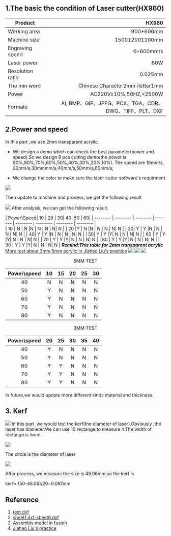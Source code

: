 

## 1.The basic the condition of Laser cutter(HX960)

|Product|HX960      | 
| ------------- |-----:|	
|Working area|900*600mm|
|Machine size |1500*1200*1100mm    | 
| Engraving speed|0-600mm/s|   	
| Laser power|80W  |
|Resolution ratio|0.025mm|
|The min word|Chinese Character2mm /letter1mm|
|Power|AC220V±10%,50HZ,<2500W|
|Formate|AI, BMP、GIF、JPEG、PCX、TGA、CDR、DWG、TIFF、PLT、DXF|
	

## 2.Power and speed
In this part ,we use 2mm transparent acrylic.

 * We design a demo which can check the best parameter(power and speed).So we design 9 pcs cutting demo(the power is 90%,80%,70%,60%,50%,40%,30%,20%,10%). The speed are 10mm/s, 20mm/s,30mmmm/s,40mm/s,50mm/s,60mm/s;

 * We change the color to make sure the laser cutter software's requirment

![](https://gitlab.com/picbed/bed/uploads/ebe5beac6cd8304960a49adb79e8c2f6/WechatIMG102.png)

Then update to machine and process, we get the following result

![](https://gitlab.com/picbed/bed/uploads/97e7e00d30aa0f6cc81bfc4f410bc357/WechatIMG105.jpeg)
After analysis, we can get the following result.


| Power\Speed| 10 | 20 | 30| 40| 50 | 60| 
| -------- | -------- | -------- |-------- | -------- | -------- | -------- | -------- |  
| 10 | N | N |N | N | N | N| N | 
| 20 |Y | N |N | N | N | N| N | 
| 30| Y | Y |N | N | N | N| N | 
| 40| Y | Y |N | N | N | N| N |
| 50| Y | Y |Y| N | N | N| N |
| 60 |  Y | Y |Y| N | N | N| N |
| 70 |  Y | Y |Y| N | N | N| N |
| 80 |  Y | Y |Y| N | N | N| N |
| 90 |  Y | Y |Y| N | N | N| N |
***Remind:This table for 2mm transparent acrylic***
[More test about 3mm,5mm acrylic in Jiahao Liu's practice](https://nex-fab.gitlab.io/fab-01/jiahaoliu/liuliuliu/6.laser-cut/Introduction.html)
![](https://gitlab.com/pic-01/pic-liu/uploads/d9c60255bf78c162e26d0c7666d47fa8/20200805145559.png)
![](https://gitlab.com/pic-01/pic-liu/uploads/97e04d067ef45bc02edce6fc3692ec1f/20200805150451.png)
![](https://gitlab.com/pic-01/pic-liu/uploads/e6b8c946bf5afef31dd59ad67acb9c60/20200805150523.png)

<center>5MM-TEST</center>


| Power\speed   | 10  |  15 |  20 |  25 |  30 |
| :-----------: |:---:|:---:|:---:|:---:|:---:| 
| 40            |  N  |  N  |  N  |  N  |  N  | 	
| 50            |  Y  |  N  |  N  |  N  |  N  | 	
| 60            |  Y  |  N  |  N  |  N  |  N  | 	
| 70            |  Y  |  N  |  N  |  N  |  N  | 	
| 80            |  Y  |  N  |  N  |  N  |  N  | 	


<center>3MM-TEST</center>

| Power\speed   | 20  |  25 |  30 |  35 |  40 |
| :-----------: |:---:|:---:|:---:|:---:|:---:| 
| 40            |  Y  |  N  |  N  |  N  |  N  | 	
| 50            |  Y  |  N  |  N  |  N  |  N  | 	
| 60            |  Y  |  Y  |  N  |  N  |  N  | 	
| 70            |  Y  |  Y  |  N  |  N  |  N  | 	
| 80            |  Y  |  Y  |  N  |  N  |  N  | 	


In future,we would update more different kinds material and thickness.


## 3. Kerf


![](https://gitlab.com/picbed/bed/uploads/4e42be41dfca878f1703ae3525a82420/kerfdesign.png)
In this part ,we would test the kerf(the diameter of laser).Obviously ,the laser has diameter.We can use 10 rectange to measure it.The width of rectange is 5mm.


![](https://gitlab.com/picbed/bed/uploads/a9fda7c135f66cdd45bbf8a6a0ede412/laserpoint.png)

The circle is the diameter of laser




![](https://gitlab.com/picbed/bed/uploads/9012f42584bd8ea2c9cce67918937f15/WechatIMG91.jpeg)

After process, we measure the size is 48.06mm,so the kerf is 

kerf= (50-48.06)/20=0.097mm









## Reference

1. [test.dxf](http://a360.co/2FfR0Bh)
2. [sheet1.dxf-sheet6.dxf](http://a360.co/2GqvwRm)
3. [Assembly model in fusion](https://a360.co/2r6WJmN)
4. [Jiahao Liu's practice ](https://nex-fab.gitlab.io/fab-01/jiahaoliu/liuliuliu/6.laser-cut/Introduction.html)



